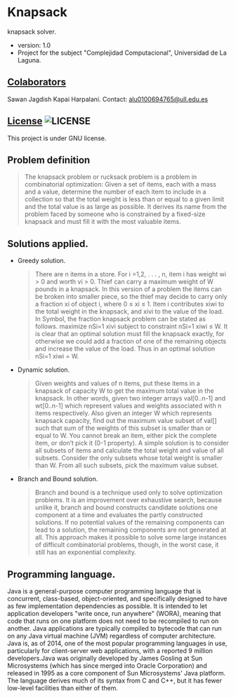 Knapsack
========

knapsack solver.
* version: 1.0
* Project for the subject "Complejidad Computacional", Universidad de La Laguna.

## [Colaborators](https://github.com/alu0100694765/Knapsack/graphs/contributors)
Sawan Jagdish Kapai Harpalani. Contact: <alu0100694765@ull.edu.es>

## [License](http://www.gnu.org/licenses/gpl-3.0.html) ![LICENSE](http://www.gnu.org/graphics/gplv3-88x31.png)
This project is under GNU license.

## Problem definition
> The knapsack problem or rucksack problem is a problem in combinatorial optimization: Given a set of items, each with a mass and a value, determine the number of each item to include in a collection so that the total weight is less than or equal to a given limit and the total value is as large as possible. It derives its name from the problem faced by someone who is constrained by a fixed-size knapsack and must fill it with the most valuable items.

## Solutions applied.
* Greedy solution.
    > There are n items in a store. For i =1,2, . . . , n, item i has weight wi > 0 and worth vi > 0. Thief can carry a maximum weight of W pounds in a knapsack. In this version of a problem the items can be broken into smaller piece, so the thief may decide to carry only a fraction xi of object i, where 0 ≤ xi ≤ 1. Item i contributes xiwi to the total weight in the knapsack, and xivi to the value of the load. In Symbol, the fraction knapsack problem can be stated as follows.
maximize nSi=1 xivi subject to constraint nSi=1 xiwi ≤ W. It is clear that an optimal solution must fill the knapsack exactly, for otherwise we could add a fraction of one of the remaining objects and increase the value of the load. Thus in an optimal solution nSi=1 xiwi = W.

* Dynamic solution.
    > Given weights and values of n items, put these items in a knapsack of capacity W to get the maximum total value in the knapsack. In other words, given two integer arrays val[0..n-1] and wt[0..n-1] which represent values and weights associated with n items respectively. Also given an integer W which represents knapsack capacity, find out the maximum value subset of val[] such that sum of the weights of this subset is smaller than or equal to W. You cannot break an item, either pick the complete item, or don’t pick it (0-1 property). A simple solution is to consider all subsets of items and calculate the total weight and value of all subsets. Consider the only subsets whose total weight is smaller than W. From all such subsets, pick the maximum value subset.

* Branch and Bound solution.
    > Branch and bound is a technique used only to solve optimization problems. It is an improvement over exhaustive search, because unlike it, branch and bound constructs candidate solutions one component at a time and evaluates the partly constructed solutions. If no potential values of the remaining components can lead to a solution, the remaining components are not generated at all. This approach makes it possible to solve some large instances of difficult combinatorial problems, though, in the worst case, it still has an exponential complexity.


## Programming language.
Java is a general-purpose computer programming language that is concurrent, class-based, object-oriented, and specifically designed to have as few implementation dependencies as possible. It is intended to let application developers "write once, run anywhere" (WORA), meaning that code that runs on one platform does not need to be recompiled to run on another. Java applications are typically compiled to bytecode that can run on any Java virtual machine (JVM) regardless of computer architecture. Java is, as of 2014, one of the most popular programming languages in use, particularly for client-server web applications, with a reported 9 million developers.Java was originally developed by James Gosling at Sun Microsystems (which has since merged into Oracle Corporation) and released in 1995 as a core component of Sun Microsystems' Java platform. The language derives much of its syntax from C and C++, but it has fewer low-level facilities than either of them.